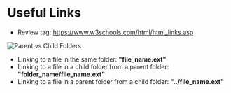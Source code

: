 # Useful Links

- Review <a> tag: https://www.w3schools.com/html/html_links.asp
  
![Parent vs Child Folders](https://support.iusd.org/hc/article_attachments/28337630322067)
- Linking to a file in the same folder: **"file_name.ext"**
- Linking to a file in a child folder from a parent folder: **"folder_name/file_name.ext"**
- Linking to a file in a parent folder from a child folder: **"../file_name.ext"**